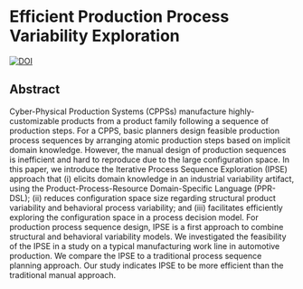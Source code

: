 # Efficient Production Process Variability Exploration

[![DOI](https://img.shields.io/badge/DOI-10.1145/3510466.3511274-888888.svg)](https://doi.org/10.1145/3510466.3511274)

## Abstract

Cyber-Physical Production Systems (CPPSs) manufacture highly-customizable products from a product family following a sequence of production steps.
For a CPPS, basic planners design feasible production process sequences by arranging atomic production steps based on implicit domain knowledge.
However, the manual design of production sequences is inefficient and hard to reproduce due to the large configuration space.
In this paper, we introduce the Iterative Process Sequence Exploration (IPSE) approach that (i) elicits domain knowledge in an industrial variability artifact, using the Product-Process-Resource Domain-Specific Language (PPR-DSL); (ii) reduces configuration space size regarding structural product variability and behavioral process variability; and (iii) facilitates efficiently exploring the configuration space in a process decision model.
For production process sequence design, IPSE is a first approach to combine structural and behavioral variability models.
We investigated the feasibility of the IPSE in a study on a typical manufacturing work line in automotive production.
We compare the IPSE to a traditional process sequence planning approach.
Our study indicates IPSE to be more efficient than the traditional manual approach.
